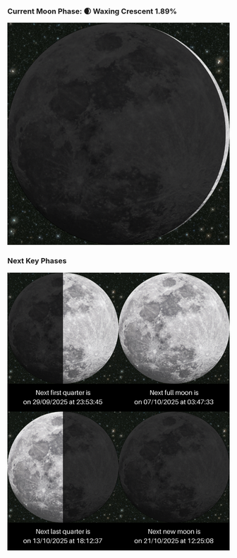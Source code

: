 ### Current Moon Phase: 🌒 Waxing Crescent 1.89%
![Moon Phase](moonphase.png)
### Next Key Phases
![Gallery](gallery.png)